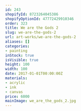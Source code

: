 ```yaml
---
id: 243
shopifyId: 8723264045386
shopifyOptionId: 47772429910346
order: 323
title: We are the Gods 2
slug: we-are-the-gods-2
url: art-works/we-are-the-gods-2
aliases: []
categories:
- painting
inStock: true
isVisible: true
height: 100
width: 100
date: 2017-01-01T00:00:00Z
materials:
- acrylic
- ink
- canvas
price: 6000
mainImage: we_are_the_gods_2.jpg
---
```


